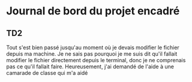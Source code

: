 # Journal de bord du projet encadré
## TD2
Tout s'est bien passé jusqu'au moment où je devais modifier le fichier depuis ma machine. Je ne sais pas pourquoi je me suis dit qu'il fallait modifier le fichier directement depuis le terminal, donc je ne comprenais pas ce qu'il fallait faire. Heureusement, j'ai demandé de l'aide à une camarade de classe qui m'a aidé
